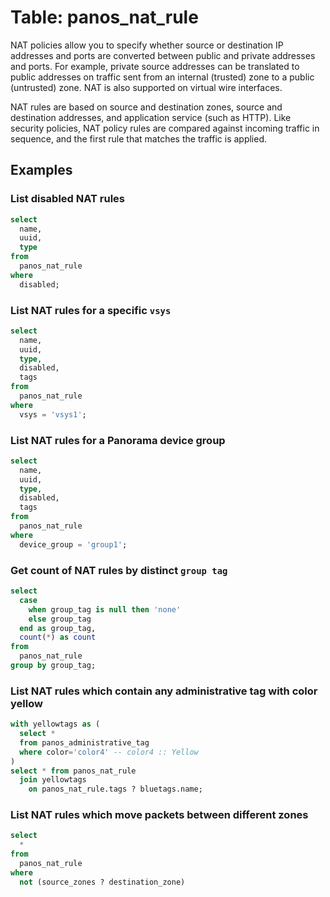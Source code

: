 # Table: panos_nat_rule

NAT policies allow you to specify whether source or destination IP addresses and ports are converted between public and private addresses and ports. For example, private source addresses can be translated to public addresses on traffic sent from an internal (trusted) zone to a public (untrusted) zone. NAT is also supported on virtual wire interfaces.

NAT rules are based on source and destination zones, source and destination addresses, and application service (such as HTTP). Like security policies, NAT policy rules are compared against incoming traffic in sequence, and the first rule that matches the traffic is applied.

## Examples

### List disabled NAT rules

```sql
select
  name,
  uuid,
  type
from
  panos_nat_rule
where
  disabled;
```

### List NAT rules for a specific `vsys`

```sql
select
  name,
  uuid,
  type,
  disabled,
  tags
from
  panos_nat_rule
where
  vsys = 'vsys1';
```

### List NAT rules for a **Panorama** device group

```sql
select
  name,
  uuid,
  type,
  disabled,
  tags
from
  panos_nat_rule
where
  device_group = 'group1';
```

### Get count of NAT rules by distinct `group tag`

```sql
select
  case
    when group_tag is null then 'none'
    else group_tag
  end as group_tag,
  count(*) as count
from
  panos_nat_rule
group by group_tag;
```

### List NAT rules which contain any administrative tag with color yellow

```sql
with yellowtags as (
  select * 
  from panos_administrative_tag 
  where color='color4' -- color4 :: Yellow
)
select * from panos_nat_rule 
  join yellowtags 
    on panos_nat_rule.tags ? bluetags.name;
```

### List NAT rules which move packets between different zones
```sql
select 
  * 
from 
  panos_nat_rule 
where 
  not (source_zones ? destination_zone)
```
